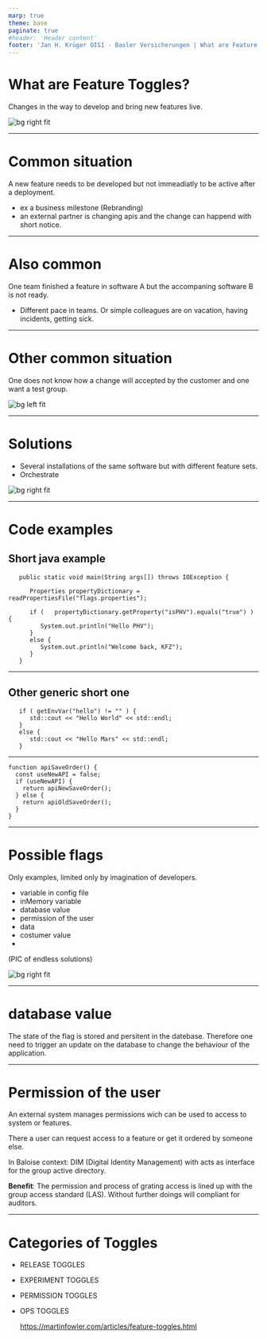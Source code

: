 ```yaml
---
marp: true
theme: base
paginate: true
#header: 'Header content'
footer: 'Jan H. Krüger OIS1 - Basler Versicherungen | What are Feature Toggles'
---
```


# What are Feature Toggles?

Changes in the way to develop and bring new features live.

![bg right fit](SwitchToogle.jpeg)

---

# Common situation

A new feature needs to be developed but not immeadiatly to be active after a deployment.
* ex a business milestone (Rebranding)
* an external partner is changing apis and the change can happend with short notice.

---

# Also common

One team finished a feature in software A but the accompaning software B is not ready.

* Different pace in teams. Or simple colleagues are on vacation, having incidents, getting sick.
---
# Other common situation

One does not know how a change will accepted by the customer and one want a test group.

![bg left fit](Automate_Automate_Automate_Looking_right.jpeg)

---
# Solutions

* Several installations of the same software but with different feature sets.
* Orchestrate 

![bg right fit](Automate_Automate_Automate.jpeg)

---
# Code examples

## Short java example

```
   public static void main(String args[]) throws IOException {

      Properties propertyDictionary = readPropertiesFile("flags.properties");
   
      if (   propertyDictionary.getProperty("isPHV").equals("true") ) {
         System.out.println("Hello PHV");
      }
      else {
         System.out.println("Welcome back, KFZ");
      }
   }
```

---

## Other generic short one

```
   if ( getEnvVar("hello") != "" ) {
      std::cout << "Hello World" << std::endl;
   }
   else {
      std::cout << "Hello Mars" << std::endl;
   }
```

---

```
function apiSaveOrder() {
  const useNewAPI = false;
  if (useNewAPI) {
    return apiNewSaveOrder();
  } else {
    return apiOldSaveOrder();
  }
}
```

---


# Possible flags

Only examples, limited only by imagination of developers.

* variable in config file
* inMemory variable
* database value
* permission of the user
* data
* costumer value
* 


(PIC of endless solutions)

![bg right fit](IT_Magic.jpeg)

---

# database value

The state of the flag is stored and persitent in the datebase. Therefore one need to trigger an update on the database to change the behaviour of the application.

---

# Permission of the user

An external system manages permissions wich can be used to access to system or features.

There a user can request access to a feature or get it ordered by someone else.

In Baloise context: DIM (Digital Identity Management) with acts as interface for the group active directory.

**Benefit**: The permission and process of grating access is lined up with the group access standard (LAS). Without further doings will compliant for auditors.


---

# Categories of Toggles

* RELEASE TOGGLES
* EXPERIMENT TOGGLES
* PERMISSION TOGGLES
* OPS TOGGLES
  

  https://martinfowler.com/articles/feature-toggles.html